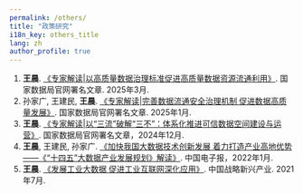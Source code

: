 ```yaml
---
permalink: /others/
title: "政策研究"
i18n_key: others_title
lang: zh
author_profile: true
---
```


1. **王晨**. [《专家解读\|以高质量数据治理标准促进高质量数据资源流通利用》](https://mp.weixin.qq.com/s/YPg8zDECf8HFRoEd1708zg). 国家数据局官网署名文章. 2025年3月.
2. 孙家广, 王建民, **王晨**. [《专家解读\|完善数据流通安全治理机制 促进数据高质量发展》](https://mp.weixin.qq.com/s/tnUydeOBWBE4R8oH3kPbWA). 国家数据局官网署名文章. 2025年1月.
3. **王晨**. [《专家解读\|以“三流”破解“三不”：体系化推进可信数据空间建设与运营》](https://mp.weixin.qq.com/s/o4U_P50Ny8SjMYuPZ5IVcA). 国家数据局官网署名文章，2024年12月.
4. **王晨**, 王建民, 孙家广. [《加快我国大数据技术创新发展 着力打造产业高地优势——《“十四五”大数据产业发展规划》解读》](https://mp.weixin.qq.com/s/mDmn8nvM6b07xPRkSjmhuQ). 中国电子报，2022年1月.
5. **王晨**. [《发展工业大数据 促进工业互联网深化应用》](https://baijiahao.baidu.com/s?id=1705803027675516521&wfr=spider&for=pc&searchword=%E2%80%9C%E5%8F%91%E5%B1%95%E5%B7%A5%E4%B8%9A%E5%A4%A7%E6%95%B0%E6%8D%AE%20%E4%BF%83%E8%BF%9B%E5%B7%A5%E4%B8%9A%E4%BA%92%E8%81%94%E7%BD%91%E6%B7%B1%E5%8C%96%E5%BA%94%E7%94%A8%E2%80%9D). 中国战略新兴产业. 2021年7月.
